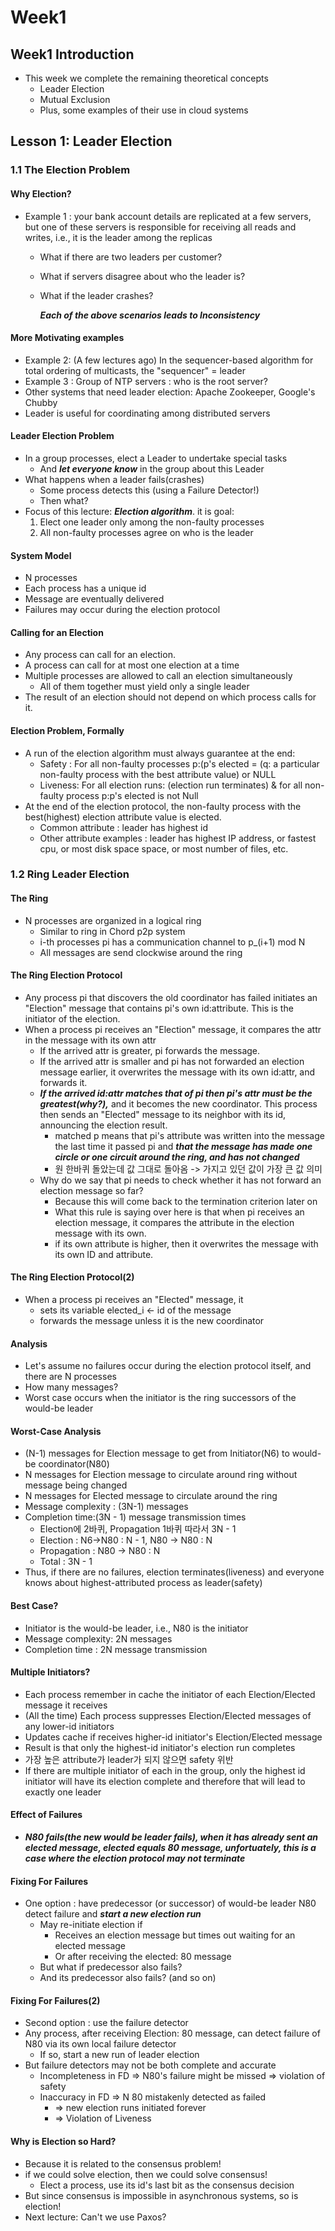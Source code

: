 # Week1

## Week1 Introduction

- This week we complete the remaining theoretical concepts
  - Leader Election
  - Mutual Exclusion
  - Plus, some examples of their use in cloud systems

## Lesson 1: Leader Election

### 1.1 The Election Problem

#### Why Election?

- Example 1 : your bank account details are replicated at a few servers, but one of these servers is responsible for receiving all reads and writes, i.e., it is the leader among the replicas

  - What if there are two leaders per customer?

  - What if servers disagree about who the leader is?

  - What if the leader crashes?

    ***Each of the above scenarios leads to Inconsistency***

#### More Motivating examples

- Example 2: (A few lectures ago) In the sequencer-based algorithm for total ordering of multicasts, the "sequencer" = leader
- Example 3 : Group of NTP servers : who is the root server?
- Other systems that need leader election: Apache Zookeeper, Google's Chubby
- Leader is useful for coordinating among distributed servers

#### Leader Election Problem

- In a group processes, elect a Leader to undertake special tasks
  - And ***let everyone know*** in the group about this Leader
- What happens when a leader fails(crashes)
  - Some process detects this (using a Failure Detector!)
  - Then what?
- Focus of this lecture: ***Election algorithm***. it is goal:
  1. Elect one leader only among the non-faulty processes
  2. All non-faulty processes agree on who is the leader

#### System Model

- N processes
- Each process has a unique id
- Message are eventually delivered
- Failures may occur during the election protocol

#### Calling for an Election

- Any process can call for an election.
- A process can call for at most one election at a time
- Multiple processes are allowed to call an election simultaneously
  - All of them together must yield only a single leader
- The result of an election should not depend on which process calls for it.

#### Election Problem, Formally

- A run of the election algorithm must always guarantee at the end:
  - Safety : For all non-faulty processes p:(p's elected = (q: a particular non-faulty process with the best attribute value) or NULL
  - Liveness: For all election runs: (election run terminates) & for all non-faulty process p:p's elected is not Null
- At the end of the election protocol, the non-faulty process with the best(highest) election attribute value is elected.
  - Common attribute : leader has highest id
  - Other attribute examples : leader has highest IP address, or fastest cpu, or most disk space space, or most number of files, etc.

### 1.2 Ring Leader Election

#### The Ring

- N processes are organized in a logical ring
  - Similar to ring in Chord p2p system
  - i-th processes pi has a communication channel to p_(i+1) mod N
  - All messages are send clockwise around the ring

#### The Ring Election Protocol

- Any process pi that discovers the old coordinator has failed initiates an "Election" message that contains pi's own id:attribute. This is the initiator of the election.
- When a process pi receives an "Election" message, it compares the attr in the message with its own attr
  - If the arrived attr is greater, pi forwards the message.
  - If the arrived attr is smaller and pi has not forwarded an election message earlier, it overwrites the message with its own id:attr, and forwards it.
  - ***If the arrived id:attr matches that of pi then pi's attr must be the greatest(why?),*** and it becomes the new coordinator. This process then sends an "Elected" message to its neighbor with its id, announcing the election result.
    - matched p means that pi's attribute was written into the message the last time it passed pi and ***that the message has made one circle or one circuit around the ring, and has not changed***
    - 원 한바퀴 돌았는데 값 그대로 돌아옴 -> 가지고 있던 값이 가장 큰 값 의미
  - Why do we say that pi needs to check whether it has not forward an election message so far?
    - Because this will come back to the termination criterion later on
    - What this rule is saying over here is that when pi receives an election message, it compares the attribute in the election message with its own.
    - if its own attribute is higher, then it overwrites the message with its own ID and attribute.

#### The Ring Election Protocol(2)

- When a process pi receives an "Elected" message, it
  - sets its variable elected_i <- id of the message
  - forwards the message unless it is the new coordinator

#### Analysis

- Let's assume no failures occur during the election protocol itself, and there are N processes
- How many messages?
- Worst case occurs when the initiator is the ring successors of the would-be leader

#### Worst-Case Analysis

- (N-1) messages for Election message to get from Initiator(N6) to would-be coordinator(N80)
- N messages for Election message to circulate around ring without message being changed
- N messages for Elected message to circulate around the ring
- Message complexity : (3N-1) messages
- Completion time:(3N - 1) message transmission times
  - Election에 2바퀴, Propagation 1바퀴 따라서 3N - 1
  - Election : N6->N80 : N - 1, N80 -> N80 : N
  - Propagation  : N80 -> N80 : N
  - Total : 3N - 1
- Thus, if there are no failures, election terminates(liveness) and everyone knows about highest-attributed process as leader(safety)

#### Best Case?

- Initiator is the would-be leader, i.e., N80 is the initiator
- Message complexity: 2N messages
- Completion time : 2N message transmission

#### Multiple Initiators?

- Each process remember in cache the initiator of each Election/Elected message it receives
- (All the time) Each process suppresses Election/Elected messages of any lower-id initiators
- Updates cache if receives higher-id initiator's Election/Elected message
- Result is that only the highest-id initiator's election run completes
- 가장 높은 attribute가 leader가 되지 않으면 safety 위반
- If there are multiple initiator of each in the group, only the highest id initiator will have its election complete and therefore that will lead to exactly one leader

#### Effect of Failures

- ***N80 fails(the new would be leader fails), when it has already sent an elected message, elected equals 80 message, unfortuately, this is a case where the election protocol may not terminate***

#### Fixing For Failures

- One option : have predecessor (or successor) of would-be leader N80 detect failure and ***start a new election run***
  - May re-initiate election if
    - Receives an election message but times out waiting for an elected message
    - Or after receiving the elected: 80 message
  - But what if predecessor also fails?
  - And its predecessor also fails? (and so on)

#### Fixing For Failures(2)

- Second option : use the failure detector
- Any process, after receiving Election: 80 message, can detect failure of N80 via its own local failure detector
  - If so, start a new run of leader election
- But failure detectors may not be both complete and accurate
  - Incompleteness in FD => N80's failure might be missed => violation of safety
  - Inaccuracy in FD => N 80 mistakenly detected as failed
    - => new election runs initiated forever
    - => Violation of Liveness

#### Why is Election so Hard?

- Because it is related to the consensus problem!
- if we could solve election, then we could solve consensus!
  - Elect a process, use its id's last bit as the consensus decision
- But since consensus is impossible in asynchronous systems, so is election!
- Next lecture: Can't we use Paxos?